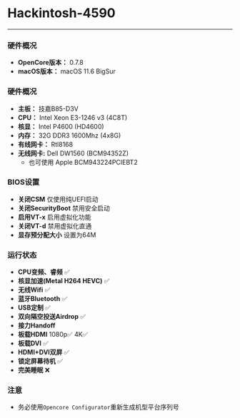 # Hackintosh-4590
---
### 硬件概况
- **OpenCore版本：** 0.7.8
- **macOS版本：** macOS 11.6 BigSur

### 硬件概况
- **主板：** 技嘉B85-D3V
- **CPU：** Intel Xeon E3-1246 v3 (4C8T)
- **核显：** Intel P4600 (HD4600)
- **内存：** 32G DDR3 1600Mhz (4x8G)
- **有线网卡：** Rtl8168
- **无线网卡:** Dell DW1560 (BCM94352Z)
  - 也可使用 Apple BCM943224PCIEBT2

### BIOS设置
- **关闭CSM** 仅使用纯UEFI启动
- **关闭SecurityBoot** 禁用安全启动
- **启用VT-x** 启用虚拟化功能
- **关闭VT-d** 禁用虚拟化直通
- **显存预分配大小** 设置为64M

### 运行状态
- **CPU变频、睿频** ✅
- **核显加速(Metal H264 HEVC)** ✅
- **无线Wifi** ✅
- **蓝牙Bluetooth** ✅
- **USB定制** ✅
- **双向隔空投送Airdrop** ✅
- **接力Handoff** 
- **板载HDMI** 1080p✅ 4K✅
- **板载DVI** ✅
- **HDMI+DVI双屏** ✅
- **锁定屏幕待机** ✅
- **完美睡眠** ❌

### 注意
- 务必使用`Opencore Configurator`重新生成机型平台序列号